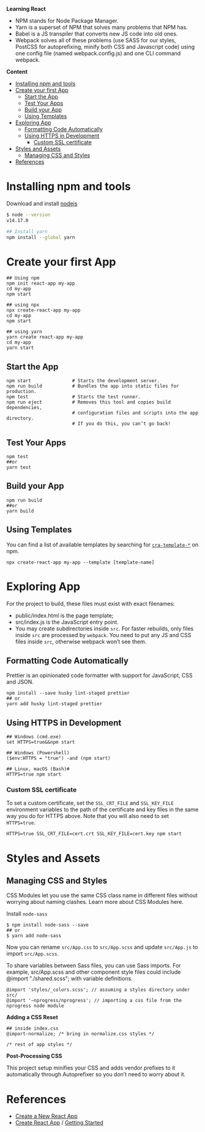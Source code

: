 **Learning React**

- NPM stands for Node Package Manager. 
- Yarn is a superset of NPM that solves many problems that NPM has.
- Babel is a JS transpiler that converts new JS code into old ones.
- Webpack solves all of these problems (use SASS for our styles, PostCSS for autoprefixing, minify both CSS and Javascript code) using one config file (named webpack.config.js) and one CLI command webpack.

**Content**

- [Installing npm and tools](#installing-npm-and-tools)
- [Create your first App](#create-your-first-app)
  - [Start the App](#start-the-app)
  - [Test Your Apps](#test-your-apps)
  - [Build your App](#build-your-app)
  - [Using Templates](#using-templates)
- [Exploring App](#exploring-app)
  - [Formatting Code Automatically](#formatting-code-automatically)
  - [Using HTTPS in Development](#using-https-in-development)
    - [Custom SSL certificate](#custom-ssl-certificate)
- [Styles and Assets](#styles-and-assets)
  - [Managing CSS and Styles](#managing-css-and-styles)
- [References](#references)

# Installing npm and tools

Download and install [nodejs](https://nodejs.org/en/download/)

```bash
$ node --version
v14.17.0

## Install yarn
npm install --global yarn

```


# Create your first App

```shell
## Using npm
npm init react-app my-app
cd my-app
npm start

## using npx
npx create-react-app my-app
cd my-app
npm start

## using yarn
yarn create react-app my-app
cd my-app
yarn start
```

## Start the App

```shell
npm start               # Starts the development server.
npm run build           # Bundles the app into static files for production.
npm test                # Starts the test runner.
npm run eject           # Removes this tool and copies build dependencies, 
                        # configuration files and scripts into the app directory. 
                        # If you do this, you can’t go back!
```    

## Test Your Apps

```shell
npm test 
##or 
yarn test
```

## Build your App

```shell
npm run build 
##or 
yarn build
```

## Using Templates

You can find a list of available templates by searching for [`cra-template-*`](https://www.npmjs.com/search?q=cra-template-*) on npm.

```shell
npx create-react-app my-app --template [template-name]
```

# Exploring App

For the project to build, these files must exist with exact filenames:

- public/index.html is the page template;
- src/index.js is the JavaScript entry point.
- You may create subdirectories inside `src`. For faster rebuilds, only files inside `src` are processed by `webpack`. You need to put any JS and CSS files inside `src`, otherwise webpack won’t see them.

## Formatting Code Automatically

Prettier is an opinionated code formatter with support for JavaScript, CSS and JSON. 

```shell
npm install --save husky lint-staged prettier
## or
yarn add husky lint-staged prettier
```

## Using HTTPS in Development

```shell
## Windows (cmd.exe)
set HTTPS=true&&npm start

## Windows (Powershell)
($env:HTTPS = "true") -and (npm start)

## Linux, macOS (Bash)#
HTTPS=true npm start
```

### Custom SSL certificate

To set a custom certificate, set the `SSL_CRT_FILE` and `SSL_KEY_FILE` environment variables to the path of the certificate and key files in the same way you do for HTTPS above. Note that you will also need to set `HTTPS=true`.

```shell
HTTPS=true SSL_CRT_FILE=cert.crt SSL_KEY_FILE=cert.key npm start
```

# Styles and Assets

## Managing CSS and Styles

CSS Modules let you use the same CSS class name in different files without worrying about naming clashes. Learn more about CSS Modules here.

Install `node-sass`

```shell
$ npm install node-sass --save
## or
$ yarn add node-sass
```

Now you can rename `src/App.css` to `src/App.scss` and update `src/App.js` to import `src/App.scss`. 

To share variables between Sass files, you can use Sass imports. For example, src/App.scss and other component style files could include @import "./shared.scss"; with variable definitions.

```shell
@import 'styles/_colors.scss'; // assuming a styles directory under src/
@import '~nprogress/nprogress'; // importing a css file from the nprogress node module
```

**Adding a CSS Reset**

```shell
## inside index.css
@import-normalize; /* bring in normalize.css styles */

/* rest of app styles */
```

**Post-Processing CSS**

This project setup minifies your CSS and adds vendor prefixes to it automatically through Autoprefixer so you don’t need to worry about it.


# References

- [Create a New React App](https://reactjs.org/docs/create-a-new-react-app.html)
- [Create React App](https://create-react-app.dev/) / [Getting Started](https://create-react-app.dev/docs/getting-started)

